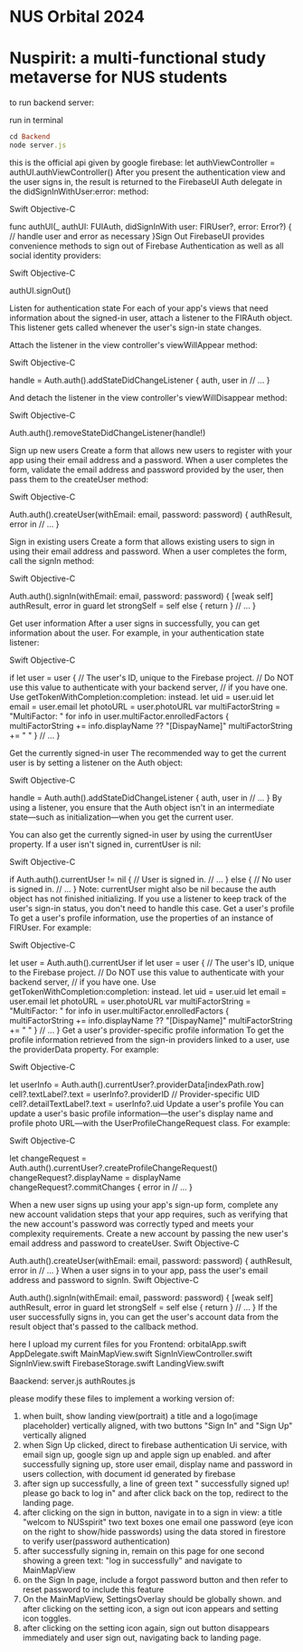 # NUS Orbital 2024
# Nuspirit: a multi-functional study metaverse for NUS students

to run backend server:

run in terminal

```ruby
cd Backend
node server.js
```

this is the official api given by google firebase:
let authViewController = authUI.authViewController()
After you present the authentication view and the user signs in, the result is returned to the FirebaseUI Auth delegate in the didSignInWithUser:error: method:

Swift
Objective-C

func authUI(_ authUI: FUIAuth, didSignInWith user: FIRUser?, error: Error?) {
  // handle user and error as necessary
}Sign Out
FirebaseUI provides convenience methods to sign out of Firebase Authentication as well as all social identity providers:

Swift
Objective-C

authUI.signOut()



Listen for authentication state
For each of your app's views that need information about the signed-in user, attach a listener to the FIRAuth object. This listener gets called whenever the user's sign-in state changes.

Attach the listener in the view controller's viewWillAppear method:

Swift
Objective-C

handle = Auth.auth().addStateDidChangeListener { auth, user in
  // ...
}

And detach the listener in the view controller's viewWillDisappear method:

Swift
Objective-C

Auth.auth().removeStateDidChangeListener(handle!)

Sign up new users
Create a form that allows new users to register with your app using their email address and a password. When a user completes the form, validate the email address and password provided by the user, then pass them to the createUser method:

Swift
Objective-C

Auth.auth().createUser(withEmail: email, password: password) { authResult, error in
  // ...
}

Sign in existing users
Create a form that allows existing users to sign in using their email address and password. When a user completes the form, call the signIn method:

Swift
Objective-C

Auth.auth().signIn(withEmail: email, password: password) { [weak self] authResult, error in
  guard let strongSelf = self else { return }
  // ...
}

Get user information
After a user signs in successfully, you can get information about the user. For example, in your authentication state listener:

Swift
Objective-C

if let user = user {
  // The user's ID, unique to the Firebase project.
  // Do NOT use this value to authenticate with your backend server,
  // if you have one. Use getTokenWithCompletion:completion: instead.
  let uid = user.uid
  let email = user.email
  let photoURL = user.photoURL
  var multiFactorString = "MultiFactor: "
  for info in user.multiFactor.enrolledFactors {
    multiFactorString += info.displayName ?? "[DispayName]"
    multiFactorString += " "
  }
  // ...
}

Get the currently signed-in user
The recommended way to get the current user is by setting a listener on the Auth object:

Swift
Objective-C

handle = Auth.auth().addStateDidChangeListener { auth, user in
  // ...
}
By using a listener, you ensure that the Auth object isn't in an intermediate state—such as initialization—when you get the current user.

You can also get the currently signed-in user by using the currentUser property. If a user isn't signed in, currentUser is nil:

Swift
Objective-C

if Auth.auth().currentUser != nil {
  // User is signed in.
  // ...
} else {
  // No user is signed in.
  // ...
}
Note: currentUser might also be nil because the auth object has not finished initializing. If you use a listener to keep track of the user's sign-in status, you don't need to handle this case.
Get a user's profile
To get a user's profile information, use the properties of an instance of FIRUser. For example:

Swift
Objective-C

let user = Auth.auth().currentUser
if let user = user {
  // The user's ID, unique to the Firebase project.
  // Do NOT use this value to authenticate with your backend server,
  // if you have one. Use getTokenWithCompletion:completion: instead.
  let uid = user.uid
  let email = user.email
  let photoURL = user.photoURL
  var multiFactorString = "MultiFactor: "
  for info in user.multiFactor.enrolledFactors {
    multiFactorString += info.displayName ?? "[DispayName]"
    multiFactorString += " "
  }
  // ...
}
Get a user's provider-specific profile information
To get the profile information retrieved from the sign-in providers linked to a user, use the providerData property. For example:

Swift
Objective-C

let userInfo = Auth.auth().currentUser?.providerData[indexPath.row]
cell?.textLabel?.text = userInfo?.providerID
// Provider-specific UID
cell?.detailTextLabel?.text = userInfo?.uid
Update a user's profile
You can update a user's basic profile information—the user's display name and profile photo URL—with the UserProfileChangeRequest class. For example:

Swift
Objective-C

let changeRequest = Auth.auth().currentUser?.createProfileChangeRequest()
changeRequest?.displayName = displayName
changeRequest?.commitChanges { error in
  // ...
}

When a new user signs up using your app's sign-up form, complete any new account validation steps that your app requires, such as verifying that the new account's password was correctly typed and meets your complexity requirements.
Create a new account by passing the new user's email address and password to createUser.
Swift
Objective-C

Auth.auth().createUser(withEmail: email, password: password) { authResult, error in
  // ...
}
When a user signs in to your app, pass the user's email address and password to signIn.
Swift
Objective-C

Auth.auth().signIn(withEmail: email, password: password) { [weak self] authResult, error in
  guard let strongSelf = self else { return }
  // ...
}
If the user successfully signs in, you can get the user's account data from the result object that's passed to the callback method.


here I upload my current files for you 
Frontend:
orbitalApp.swift 
AppDelegate.swift
MainMapView.swift
SignInViewController.swift
SignInView.swift
FirebaseStorage.swift
LandingView.swift

Baackend:
server.js
authRoutes.js

please modify these files to implement a working version of:

1. when built, show landing view(portrait)
   a title and a logo(image placeholder) vertically aligned, with two buttons "Sign In" and "Sign Up" vertically aligned
2. when Sign Up clicked, direct to firebase authentication Ui service, with email sign up, google sign up and apple sign up enabled. and after successfully signing up, store user email, display name and password in users collection, with document id  generated by firebase
3. after sign up successfully, a line of green text " successfully signed up! please go back to log in" and after click back on the top, redirect to the landing page.
4. after clicking on the sign in button, navigate in to a sign in view:
   a title "welcom to NUSspirit"
   two text boxes one email one password (eye icon on the right to show/hide passwords)
   using the data stored in firestore to verify user(password authentication)
5. after successfully signing in, remain on this page for one second showing a green text: "log in successfully" and navigate to MainMapView
6. on the Sign In page, include a forgot password button and then refer to reset password to include this feature
7. On the MainMapView, SettingsOverlay should be globally shown. and after clicking on the setting icon, a sign out icon appears and setting icon toggles.
8. after clicking on the setting icon again, sign out button disappears immediately and user sign out, navigating back to landing page. 
